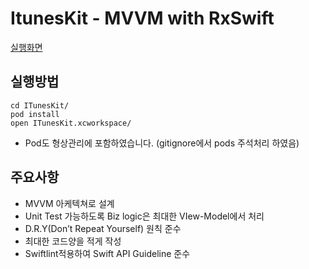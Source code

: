 
# ItunesKit - MVVM with RxSwift

[실행화면](https://www.youtube.com/watch?v=3dYvBVUVeh0&feature=youtu.be)

## 실행방법
``` shell
cd ITunesKit/
pod install
open ITunesKit.xcworkspace/
```
* Pod도 형상관리에 포함하였습니다. (gitignore에서 pods 주석처리 하였음)

## 주요사항
* MVVM 아케텍쳐로 설계
* Unit Test 가능하도록 Biz logic은 최대한 VIew-Model에서 처리
* D.R.Y(Don’t Repeat Yourself) 원칙 준수
* 최대한 코드양을 적게 작성
* Swiftlint적용하여 Swift API Guideline 준수

